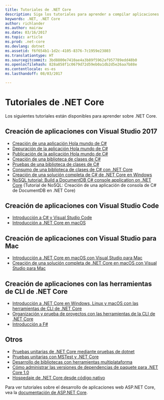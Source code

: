 ```yaml
---
title: Tutoriales de .NET Core
description: Siga los tutoriales para aprender a compilar aplicaciones y bibliotecas de .NET Core en Mac, Linux y Windows.
keywords: .NET, .NET Core
author: richlander
ms.author: mairaw
ms.date: 03/16/2017
ms.topic: article
ms.prod: .net-core
ms.devlang: dotnet
ms.assetid: f6f654b1-1d2c-4105-8376-7c1959e23803
ms.translationtype: HT
ms.sourcegitcommit: 3bd8800e7410ae4a3b89f5962af957789edd48b0
ms.openlocfilehash: 828a858f1c0679d72d59eb0a1db2d5e26aa7b88e
ms.contentlocale: es-es
ms.lasthandoff: 08/03/2017

---
```


# <a name="net-core-tutorials"></a>Tutoriales de .NET Core

Los siguientes tutoriales están disponibles para aprender sobre .NET Core.

## <a name="building-applications-with-visual-studio-2017"></a>Creación de aplicaciones con Visual Studio 2017

- [Creación de una aplicación Hola mundo de C#](../../csharp/getting-started/with-visual-studio.md)
- [Depuración de la aplicación Hola mundo de C#](../../csharp/getting-started/debugging-with-visual-studio.md)
- [Publicación de la aplicación Hola mundo de C#](../../csharp/getting-started/publishing-with-visual-studio.md)
- [Creación de una biblioteca de clases de C#](../../csharp/getting-started/library-with-visual-studio.md)
- [Pruebas de una biblioteca de clases de C#](../../csharp/getting-started/testing-library-with-visual-studio.md)
- [Consumo de una biblioteca de clases de C# con .NET Core](../../csharp/getting-started/consuming-library-with-visual-studio.md)
- [Creación de una solución completa de C# de .NET Core en Windows](using-on-windows-full-solution.md)
- [NoSQL tutorial: Build a DocumentDB C# console application on .NET Core](/azure/documentdb/documentdb-dotnetcore-get-started) (Tutorial de NoSQL: Creación de una aplicación de consola de C# de DocumentDB en .NET Core)

## <a name="building-applications-with-visual-studio-code"></a>Creación de aplicaciones con Visual Studio Code

- [Introducción a C# y Visual Studio Code](with-visual-studio-code.md)
- [Introducción a .NET Core en macOS](using-on-macos.md)

## <a name="building-applications-with-visual-studio-for-mac"></a>Creación de aplicaciones con Visual Studio para Mac

- [Introducción a .NET Core en macOS con Visual Studio para Mac](using-on-mac-vs.md)
- [Creación de una solución completa de .NET Core en macOS con Visual Studio para Mac](using-on-mac-vs-full-solution.md)

## <a name="building-applications-with-the-net-core-cli-tools"></a>Creación de aplicaciones con las herramientas de CLI de .NET Core

- [Introducción a .NET Core en Windows, Linux y macOS con las herramientas de CLI de .NET Core](using-with-xplat-cli.md)
- [Organización y prueba de proyectos con las herramientas de la CLI de .NET Core](testing-with-cli.md)
- [Introducción a F#](../../fsharp/tutorials/getting-started/getting-started-command-line.md)

## <a name="other"></a>Otros
- [Pruebas unitarias de .NET Core mediante pruebas de dotnet](../testing/unit-testing-with-dotnet-test.md)
- [Pruebas unitarias con MSTest y .NET Core](../testing/unit-testing-with-mstest.md)
- [Desarrollo de bibliotecas con herramientas multiplataforma](libraries.md)
- [Cómo administrar las versiones de dependencias de paquete para .NET Core 1.0](managing-package-dependency-versions.md)
- [Hospedaje de .NET Core desde código nativo](netcore-hosting.md)

Para ver tutoriales sobre el desarrollo de aplicaciones web ASP.NET Core, vea la [documentación de ASP.NET Core](/aspnet/core/).

